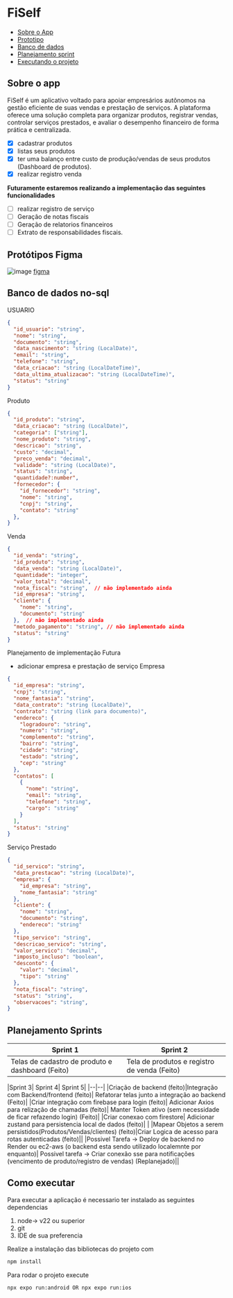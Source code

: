 # FiSelf
- [Sobre o App](https://github.com/lukkasmatheu/FiSelf/edit/main/README.md#sobre-o-app)
- [Prototipo](https://github.com/lukkasmatheu/FiSelf/edit/main/README.md#prot%C3%B3tipos-figma)
- [Banco de dados](https://github.com/lukkasmatheu/FiSelf/edit/main/README.md#banco-de-dados)
- [Planejamento sprint](https://github.com/lukkasmatheu/FiSelf/edit/main/README.md#planejamento-sprints)
- [Executando o projeto](https://github.com/lukkasmatheu/FiSelf/edit/main/README.md#como-executar)
## Sobre o app
FiSelf é um aplicativo voltado para apoiar empresários autônomos na gestão eficiente de suas vendas e prestação de serviços. A plataforma oferece uma solução completa para organizar produtos, registrar vendas, controlar serviços prestados, e avaliar o desempenho financeiro de forma prática e centralizada.
- [x] cadastrar produtos
- [x] listas seus produtos
- [x]  ter uma balanço entre custo de produção/vendas de seus produtos (Dashboard de produtos).
- [x] realizar registro venda

**Futuramente estaremos realizando a implementação das seguintes funcionalidades**
- [ ] realizar registro de serviço
- [ ] Geração de notas fiscais
- [ ] Geração de relatorios financeiros
- [ ] Extrato de responsabilidades fiscais.

## Protótipos Figma
![image](https://github.com/user-attachments/assets/6eb20ccf-a7a8-4dd2-84e0-60f27d825778)
[figma](https://www.figma.com/design/cM8Xwtt9QVDvB4IDr9Pms2/LUCAS-MATHEUS-DOS-SANTOS's-team-library?node-id=0-1&t=Ckbyu3GBS8ofXBH8-1)

## Banco de dados no-sql

USUARIO
```json
{
  "id_usuario": "string",
  "nome": "string",
  "documento": "string",
  "data_nascimento": "string (LocalDate)",
  "email": "string",
  "telefone": "string",
  "data_criacao": "string (LocalDateTime)",
  "data_ultima_atualizacao": "string (LocalDateTime)",
  "status": "string"
}

```

Produto
```json
{
  "id_produto": "string",
  "data_criacao": "string (LocalDate)",
  "categoria": ["string"],
  "nome_produto": "string",
  "descricao": "string",
  "custo": "decimal",
  "preco_venda": "decimal",
  "validade": "string (LocalDate)",
  "status": "string",
  "quantidade?:number",
  "fornecedor": {
    "id_fornecedor": "string",
    "nome": "string",
    "cnpj": "string",
    "contato": "string"
  },
}

```
Venda
```json
{
  "id_venda": "string",
  "id_produto": "string",
  "data_venda": "string (LocalDate)",
  "quantidade": "integer",
  "valor_total": "decimal",
  "nota_fiscal": "string",  // não implementado ainda
  "id_empresa": "string",
  "cliente": {
    "nome": "string",
    "documento": "string"
  },  // não implementado ainda
  "metodo_pagamento": "string", // não implementado ainda
  "status": "string"
}

```

Planejamento de implementação Futura

- adicionar empresa e prestação de serviço
Empresa
```json
{
  "id_empresa": "string",
  "cnpj": "string",
  "nome_fantasia": "string",
  "data_contrato": "string (LocalDate)",
  "contrato": "string (link para documento)",
  "endereco": {
    "logradouro": "string",
    "numero": "string",
    "complemento": "string",
    "bairro": "string",
    "cidade": "string",
    "estado": "string",
    "cep": "string"
  },
  "contatos": [
    {
      "nome": "string",
      "email": "string",
      "telefone": "string",
      "cargo": "string"
    }
  ],
  "status": "string"
}

```

Serviço Prestado
```json
{
  "id_servico": "string",
  "data_prestacao": "string (LocalDate)",
  "empresa": {
    "id_empresa": "string",
    "nome_fantasia": "string"
  },
  "cliente": {
    "nome": "string",
    "documento": "string",
    "endereco": "string"
  },
  "tipo_servico": "string",
  "descricao_servico": "string",
  "valor_servico": "decimal",
  "imposto_incluso": "boolean",
  "desconto": {
    "valor": "decimal",
    "tipo": "string"
  },
  "nota_fiscal": "string",
  "status": "string",
  "observacoes": "string",
}

```



## Planejamento Sprints

|Sprint 1| Sprint 2|
|--|--|
|Telas de cadastro de produto e dashboard (Feito)|Tela de produtos e registro de venda (Feito)|


|Sprint 3| Sprint 4| Sprint 5|
|--|--|
|Criação de backend (feito)|Integração com Backend/frontend (feito)| Refatorar telas junto a integração ao backend (Feito)|
|Criar integração com firebase para login (feito)| Adicionar Axios para relização de chamadas (feito)| Manter Token ativo (sem necessidade de ficar refazendo login) (Feito)|
|Criar conexao com firestore| Adicionar zustand para persistencia local de dados (feito)| |
|Mapear Objetos a serem persistidos(Produtos/Vendas/clientes) (feito)|Criar Logica de acesso para rotas autenticadas (feito)||
|Possivel Tarefa -> Deploy de backend no Render ou ec2-aws (o backend esta sendo utilizado localemnte por enquanto)| Possivel tarefa -> Criar conexão sse para notificações (vencimento de produto/registro de vendas) (Replanejado)||

## Como executar 

Para executar a aplicação é necessario ter instalado as seguintes dependencias

1. node-> v22 ou superior 
2. git 
3. IDE de sua preferencia

Realize a instalação das bibliotecas do projeto com
```bash
npm install
```
Para rodar o projeto execute
```
npx expo run:android OR npx expo run:ios
```


